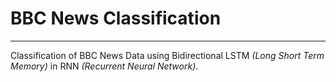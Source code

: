 # BBC News Classification

-------

Classification of BBC News Data using Bidirectional LSTM *(Long Short Term Memory)* in RNN *(Recurrent Neural Network)*.
